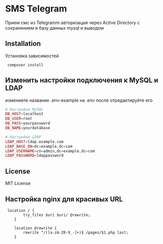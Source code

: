 # SMS Telegram
Прием смс из Telegramm авторизация через Active Directory с сохранением в базу данных mysql и выводом

## **Installation**
Установка зависимостей

` 
composer install 
`

## **Изменить настройки подключения к MySQL и LDAP**
измениете название .env-example на .env после отредактируйте его

```PHP
# Настройки MySQL
DB_HOST=localhost
DB_USER=root
DB_PASS=yourpassword
DB_NAME=yourdatabase

# Настройки LDAP
LDAP_HOST=ldap.example.com
LDAP_BASE_DN=dc=example,dc=com
LDAP_USERNAME=cn=admin,dc=example,dc=com
LDAP_PASSWORD=ldappassword
```

## **License**
MIT License

## **Настройка nginx для красивых URL**
```
 location / {
        try_files $uri $uri/ @rewrite;
    }

    location @rewrite {
        rewrite ^/([a-zA-Z0-9_-]+)$ /pages/$1.php last;
    }

```